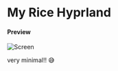 # My Rice Hyprland

#### Preview

<img title="" src="file:///home/mp/github/MyRiceHyprland/screen.jpg" alt="Screen" data-align="center">

very minimal!! 😅


